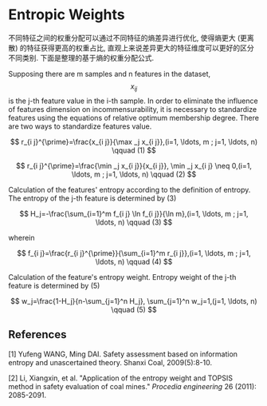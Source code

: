 # Entropic Weights

不同特征之间的权重分配可以通过不同特征的熵差异进行优化, 使得熵更大 (更离散) 的特征获得更高的权重占比, 直观上来说差异更大的特征维度可以更好的区分不同类别. 下面是整理的基于熵的权重分配公式.



Supposing there are m samples and n features in the dataset, $$x_{ij}$$ is the j-th feature value in the i-th sample. In order to eliminate the influence of features dimension on incommensurability, it is necessary to standardize features using the equations of relative optimum membership degree. There are two ways to standardize features value.


$$
r_{i j}^{\prime}=\frac{x_{i j}}{\max _j x_{i j}},(i=1, \ldots, m ; j=1, \ldots, n) \qquad (1)
$$
 
$$
r_{i j}^{\prime}=\frac{\min _j x_{i j}}{x_{i j}}, \min _j x_{i j} \neq 0,(i=1, \ldots, m ; j=1, \ldots, n) \qquad (2)
$$


Calculation of the features' entropy according to the definition of entropy. The entropy of the j-th feature is determined by (3)


$$
H_j=-\frac{\sum_{i=1}^m f_{i j} \ln f_{i j}}{\ln m},(i=1, \ldots, m ; j=1, \ldots, n) \qquad (3)
$$


wherein


$$
f_{i j}=\frac{r_{i j}^{\prime}}{\sum_{i=1}^m r_{i j}},(i=1, \ldots, m ; j=1, \ldots, n) \qquad (4)
$$


Calculation of the feature's entropy weight. Entropy weight of the j-th feature is determined by (5)


$$
w_j=\frac{1-H_j}{n-\sum_{j=1}^n H_j}, \sum_{j=1}^n w_j=1,(j=1, \ldots, n) \qquad (5)
$$




## References

[1] Yufeng WANG, Ming DAI. Safety assessment based on information entropy and unascertained theory. Shanxi Coal,
2009(5):8-10.

[2] Li, Xiangxin, et al. "Application of the entropy weight and TOPSIS method in safety evaluation of coal mines." *Procedia engineering* 26 (2011): 2085-2091.

